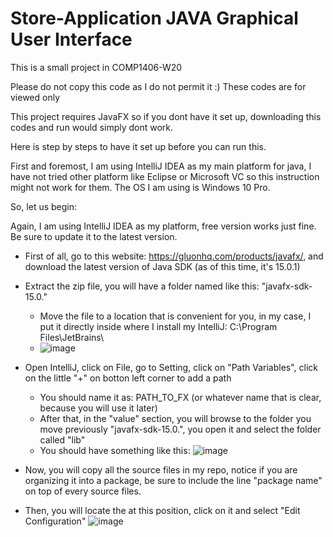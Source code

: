# Store-Application JAVA Graphical User Interface
This is a small project in COMP1406-W20

Please do not copy this code as I do not permit it :)
These codes are for viewed only

This project requires JavaFX so if you dont have it set up, downloading this codes and run would simply dont work.

Here is step by steps to have it set up before you can run this.

First and foremost, I am using IntelliJ IDEA as my main platform for java, I have not tried other platform like Eclipse or Microsoft VC
so this instruction might not work for them.
The OS I am using is Windows 10 Pro.

So, let us begin:

Again, I am using IntelliJ IDEA as my platform, free version works just fine. Be sure to update it to the latest version.

- First of all, go to this website: https://gluonhq.com/products/javafx/, and download the latest version of Java SDK (as of this time, it's 15.0.1)
- Extract the zip file, you will have a folder named like this: "javafx-sdk-15.0."
  + Move the file to a location that is convenient for you, in my case, I put it directly inside where I install my IntelliJ: C:\Program Files\JetBrains\
  + ![image](https://user-images.githubusercontent.com/62405278/109594455-d2a19580-7ae0-11eb-80bc-d987b2cc1b8c.png)
- Open IntelliJ, click on File, go to Setting, click on "Path Variables", click on the little "+" on botton left corner to add a path
  + You should name it as: PATH_TO_FX (or whatever name that is clear, because you will use it later)  
  + After that, in the "value" section, you will browse to the folder you move previously "javafx-sdk-15.0.", you open it and select the folder called "lib"
  + You should have something like this: ![image](https://user-images.githubusercontent.com/62405278/109594406-bbfb3e80-7ae0-11eb-95e6-527b42607bb3.png)
 
- Now, you will copy all the source files in my repo, notice if you are organizing it into a package, be sure to include the line "package name" on top of every source files.
- Then, you will locate the at this position, click on it and select "Edit Configuration" ![image](https://user-images.githubusercontent.com/62405278/109594796-67a48e80-7ae1-11eb-811d-167ea7ff266a.png)



